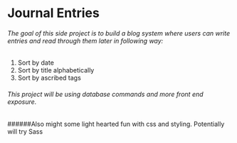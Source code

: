 # Journal Entries
###### The goal of this side project is to build a blog system where users can write entries and read through them later in following way: 
1. Sort by date
2. Sort by title alphabetically
3. Sort by ascribed tags

###### This project will be using database commands and more front end exposure.
######Also might some light hearted fun with css and styling. Potentially will try Sass